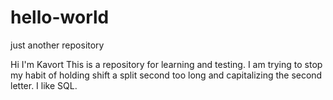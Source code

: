 # hello-world
just another repository

Hi I'm Kavort
This is a repository for learning and testing. 
I am trying to stop my habit of holding shift a split second too long and capitalizing the second letter.
I like SQL.
